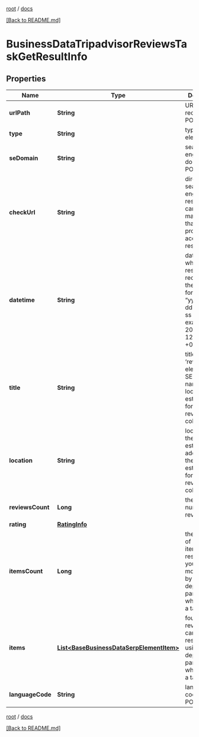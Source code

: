 [root](./../ "root") / [docs](./ "docs")

[[Back to README.md]](./../README.md "[Back to README.md]")

# BusinessDataTripadvisorReviewsTaskGetResultInfo

## Properties

| Name | Type | Description | Notes |
|------------ | ------------- | ------------- | -------------|
|**urlPath** | **String** | URL path received in a POST array |  [optional] |
|**type** | **String** | type of element |  [optional] |
|**seDomain** | **String** | search engine domain in a POST array |  [optional] |
|**checkUrl** | **String** | direct URL to search engine results you can use it to make sure that we provided accurate results |  [optional] |
|**datetime** | **String** | date and time when the result was received in the UTC format: “yyyy-mm-dd hh-mm-ss +00:00” example: 2019-11-15 12:57:46 +00:00 |  [optional] |
|**title** | **String** | title of the ‘reviews’ element in SERP the name of the local establishment for which the reviews are collected |  [optional] |
|**location** | **String** | location of the local establishment address of the local establishment for which the reviews are collected |  [optional] |
|**reviewsCount** | **Long** | the total number of reviews |  [optional] |
|**rating** | [**RatingInfo**](RatingInfo.md) |  |  [optional] |
|**itemsCount** | **Long** | the number of reviews items in the results array you can get more results by using the depth parameter when setting a task |  [optional] |
|**items** | [**List&lt;BaseBusinessDataSerpElementItem&gt;**](BaseBusinessDataSerpElementItem.md) | found reviews you can get more results by using the depth parameter when setting a task |  [optional] |
|**languageCode** | **String** | language code in a POST array |  [optional] |

[root](./../ "root") / [docs](./ "docs")

[[Back to README.md]](./../README.md "[Back to README.md]")